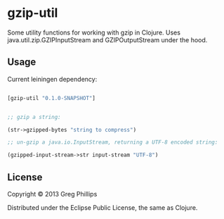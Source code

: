 # gzip-util

Some utility functions for working with gzip in Clojure. Uses
java.util.zip.GZIPInputStream and GZIPOutputStream under the hood.

## Usage

Current leiningen dependency:

```clojure

[gzip-util "0.1.0-SNAPSHOT"]
```

```clojure

;; gzip a string:

(str->gzipped-bytes "string to compress")

;; un-gzip a java.io.InputStream, returning a UTF-8 encoded string:

(gzipped-input-stream->str input-stream "UTF-8")

```

## License

Copyright © 2013 Greg Phillips

Distributed under the Eclipse Public License, the same as Clojure.
